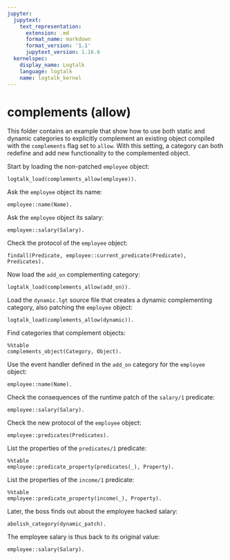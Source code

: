 ```yaml
---
jupyter:
  jupytext:
    text_representation:
      extension: .md
      format_name: markdown
      format_version: '1.1'
      jupytext_version: 1.16.6
  kernelspec:
    display_name: Logtalk
    language: logtalk
    name: logtalk_kernel
---
```


<!--
________________________________________________________________________

This file is part of Logtalk <https://logtalk.org/>  
SPDX-FileCopyrightText: 1998-2025 Paulo Moura <pmoura@logtalk.org>  
SPDX-License-Identifier: Apache-2.0

Licensed under the Apache License, Version 2.0 (the "License");
you may not use this file except in compliance with the License.
You may obtain a copy of the License at

    http://www.apache.org/licenses/LICENSE-2.0

Unless required by applicable law or agreed to in writing, software
distributed under the License is distributed on an "AS IS" BASIS,
WITHOUT WARRANTIES OR CONDITIONS OF ANY KIND, either express or implied.
See the License for the specific language governing permissions and
limitations under the License.
________________________________________________________________________
-->

# complements (allow)

This folder contains an example that show how to use both static and dynamic
categories to explicitly complement an existing object compiled with the
`complements` flag set to `allow`. With this setting, a category can both
redefine and add new functionality to the complemented object.

Start by loading the non-patched `employee` object:

```logtalk
logtalk_load(complements_allow(employee)).
```

Ask the `employee` object its name:

```logtalk
employee::name(Name).
```

<!--
Name = john.
-->

Ask the `employee` object its salary:

```logtalk
employee::salary(Salary).
```

<!--
Salary = 23500.
-->

Check the protocol of the `employee` object:

```logtalk
findall(Predicate, employee::current_predicate(Predicate), Predicates).
```

<!--
Predicates = [age/1, name/1, salary/1].
-->

Now load the `add_on` complementing category:

```logtalk
logtalk_load(complements_allow(add_on)).
```

Load the `dynamic.lgt` source file that creates a dynamic complementing
category, also patching the `employee` object:

```logtalk
logtalk_load(complements_allow(dynamic)).
```

Find categories that complement objects:

```logtalk
%%table
complements_object(Category, Object).
```

<!--
Category = dynamic_patch, Object = employee ;
Category = add_on, Object = employee ;
false.
-->

Use the event handler defined in the `add_on` category for the `employee` object:

```logtalk
employee::name(Name).
```

<!--
Received message name(_16) from user
Name = john.
-->

Check the consequences of the runtime patch of the `salary/1` predicate:

```logtalk
employee::salary(Salary).
```

<!--
Received message salary(_G192) from user
Salary = 42000.
-->

Check the new protocol of the `employee` object:

```logtalk
employee::predicates(Predicates).
```

<!--
Received message predicates(_G180) from user

Predicates = [after/3, age/1, before/3, income/1, name/1, predicates/1, salary/1].
-->

List the properties of the `predicates/1` predicate:

```logtalk
%%table
employee::predicate_property(predicates(_), Property).
```

<!--
Property = logtalk ;
Property = scope(public) ;
Property = (public) ;
Property = static ;
Property = declared_in(add_on) ;
Property = declared_in(add_on, 29) ;
Property = defined_in(add_on) ;
Property = defined_in(add_on, 31) ;
Property = number_of_clauses(1).
-->

List the properties of the `income/1` predicate:

```logtalk
%%table
employee::predicate_property(income(_), Property).
```

<!--
Property = logtalk ;
Property = scope(public) ;
Property = (public) ;
Property = static ;
Property = declared_in(employee) ;
Property = alias_of(salary(_G3724)) ;
Property = defined_in(dynamic_patch) ;
Property = number_of_clauses(0).
-->

Later, the boss finds out about the employee hacked salary:

```logtalk
abolish_category(dynamic_patch).
```

<!--
true.
-->

The employee salary is thus back to its original value:

```logtalk
employee::salary(Salary).
```

<!--
Received message salary(_G192) from user
Salary = 23500.
-->
